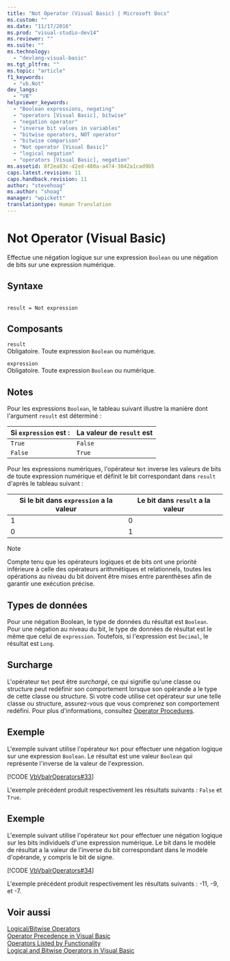```yaml
---
title: "Not Operator (Visual Basic) | Microsoft Docs"
ms.custom: ""
ms.date: "11/17/2016"
ms.prod: "visual-studio-dev14"
ms.reviewer: ""
ms.suite: ""
ms.technology: 
  - "devlang-visual-basic"
ms.tgt_pltfrm: ""
ms.topic: "article"
f1_keywords: 
  - "vb.Not"
dev_langs: 
  - "VB"
helpviewer_keywords: 
  - "Boolean expressions, negating"
  - "operators [Visual Basic], bitwise"
  - "negation operator"
  - "inverse bit values in variables"
  - "bitwise operators, NOT operator"
  - "bitwise comparison"
  - "Not operator [Visual Basic]"
  - "logical negation"
  - "operators [Visual Basic], negation"
ms.assetid: 8f2ea83c-d2ed-480a-a474-3042a1cad9b5
caps.latest.revision: 11
caps.handback.revision: 11
author: "stevehoag"
ms.author: "shoag"
manager: "wpickett"
translationtype: Human Translation
---
```

# Not Operator (Visual Basic)
Effectue une négation logique sur une expression `Boolean` ou une négation de bits sur une expression numérique.  
  
## Syntaxe  
  
```  
  
result = Not expression  
```  
  
## Composants  
 `result`  
 Obligatoire.  Toute expression `Boolean` ou numérique.  
  
 `expression`  
 Obligatoire.  Toute expression `Boolean` ou numérique.  
  
## Notes  
 Pour les expressions `Boolean`, le tableau suivant illustre la manière dont l'argument `result` est déterminé :  
  
|Si `expression` est :|La valeur de `result` est|  
|---------------------------|-------------------------------|  
|`True`|`False`|  
|`False`|`True`|  
  
 Pour les expressions numériques, l'opérateur `Not` inverse les valeurs de bits de toute expression numérique et définit le bit correspondant dans `result` d'après le tableau suivant :  
  
|Si le bit dans `expression` a la valeur|Le bit dans `result` a la valeur|  
|---------------------------------------------|--------------------------------------|  
|1|0|  
|0|1|  
  
> [!NOTE]
>  Compte tenu que les opérateurs logiques et de bits ont une priorité inférieure à celle des opérateurs arithmétiques et relationnels, toutes les opérations au niveau du bit doivent être mises entre parenthèses afin de garantir une exécution précise.  
  
## Types de données  
 Pour une négation Boolean, le type de données du résultat est `Boolean`.  Pour une négation au niveau du bit, le type de données de résultat est le même que celui de `expression`.  Toutefois, si l'expression est `Decimal`, le résultat est `Long`.  
  
## Surcharge  
 L'opérateur `Not` peut être *surchargé*, ce qui signifie qu'une classe ou structure peut redéfinir son comportement lorsque son opérande a le type de cette classe ou structure.  Si votre code utilise cet opérateur sur une telle classe ou structure, assurez\-vous que vous comprenez son comportement redéfini.  Pour plus d'informations, consultez [Operator Procedures](../../../visual-basic/programming-guide/language-features/procedures/operator-procedures.md).  
  
## Exemple  
 L'exemple suivant utilise l'opérateur `Not` pour effectuer une négation logique sur une expression `Boolean`.  Le résultat est une valeur `Boolean` qui représente l'inverse de la valeur de l'expression.  
  
 [!CODE [VbVbalrOperators#33](../CodeSnippet/VS_Snippets_VBCSharp/VbVbalrOperators#33)]  
  
 L'exemple précédent produit respectivement les résultats suivants : `False` et `True`.  
  
## Exemple  
 L'exemple suivant utilise l'opérateur `Not` pour effectuer une négation logique sur les bits individuels d'une expression numérique.  Le bit dans le modèle de résultat a la valeur de l'inverse du bit correspondant dans le modèle d'opérande, y compris le bit de signe.  
  
 [!CODE [VbVbalrOperators#34](../CodeSnippet/VS_Snippets_VBCSharp/VbVbalrOperators#34)]  
  
 L'exemple précédent produit respectivement les résultats suivants : \-11, \-9, et \-7.  
  
## Voir aussi  
 [Logical\/Bitwise Operators](../../../visual-basic/language-reference/operators/logical-bitwise-operators.md)   
 [Operator Precedence in Visual Basic](../../../visual-basic/language-reference/operators/operator-precedence.md)   
 [Operators Listed by Functionality](../../../visual-basic/language-reference/operators/operators-listed-by-functionality.md)   
 [Logical and Bitwise Operators in Visual Basic](../../../visual-basic/programming-guide/language-features/operators-and-expressions/logical-and-bitwise-operators.md)
